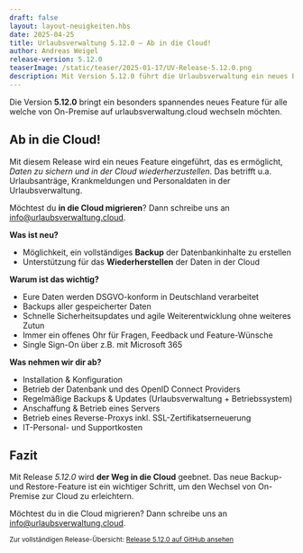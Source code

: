 ```yaml
---
draft: false
layout: layout-neuigkeiten.hbs
date: 2025-04-25
title: Urlaubsverwaltung 5.12.0 – Ab in die Cloud!
author: Andreas Weigel
release-version: 5.12.0
teaserImage: /static/teaser/2025-01-17/UV-Release-5.12.0.png
description: Mit Version 5.12.0 führt die Urlaubsverwaltung ein neues Backup- und Restore-Feature ein, das den Wechsel von On-Premise zur Cloud erleichtert. Die Daten werden DSGVO-konform in Deutschland verarbeitet und regelmäßig gesichert.
---
```


Die Version **5.12.0** bringt ein besonders spannendes neues Feature für alle welche von On-Premise auf urlaubsverwaltung.cloud wechseln möchten.

<!-- more -->

## Ab in die Cloud!

Mit diesem Release wird ein neues Feature eingeführt, das es ermöglicht, _Daten zu sichern und in der Cloud wiederherzustellen_. Das betrifft u.a. Urlaubsanträge, Krankmeldungen und Personaldaten in der Urlaubsverwaltung.

Möchtest du **in die Cloud migrieren**? Dann schreibe uns an <a href="mailto:info@urlaubsverwaltung.cloud?subject=Ab%20in%20die%20Cloud!">info@urlaubsverwaltung.cloud</a>.

**Was ist neu?**

- Möglichkeit, ein vollständiges **Backup** der Datenbankinhalte zu erstellen
- Unterstützung für das **Wiederherstellen** der Daten in der Cloud

**Warum ist das wichtig?**

- Eure Daten werden DSGVO-konform in Deutschland verarbeitet
- Backups aller gespeicherter Daten
- Schnelle Sicherheitsupdates und agile Weiterentwicklung ohne weiteres Zutun
- Immer ein offenes Ohr für Fragen, Feedback und Feature-Wünsche
- Single Sign-On über z.B. mit Microsoft 365

**Was nehmen wir dir ab?**

- Installation & Konfiguration
- Betrieb der Datenbank und des OpenID Connect Providers
- Regelmäßige Backups & Updates (Urlaubsverwaltung + Betriebssystem)
- Anschaffung & Betrieb eines Servers
- Betrieb eines Reverse-Proxys inkl. SSL-Zertifikatserneuerung
- IT-Personal- und Supportkosten

## Fazit

Mit Release _5.12.0_ wird **der Weg in die Cloud** geebnet. Das neue Backup- und Restore-Feature ist ein wichtiger Schritt, um den Wechsel von On-Premise zur Cloud zu erleichtern.

Möchtest du in die Cloud migrieren? Dann schreibe uns an <a href="mailto:info@urlaubsverwaltung.cloud?subject=Ab%20in%20die%20Cloud!">info@urlaubsverwaltung.cloud</a>.

<sub>Zur vollständigen Release-Übersicht: [Release 5.12.0 auf GitHub ansehen](https://github.com/urlaubsverwaltung/urlaubsverwaltung/releases/tag/urlaubsverwaltung-5.12.0)</sub>
